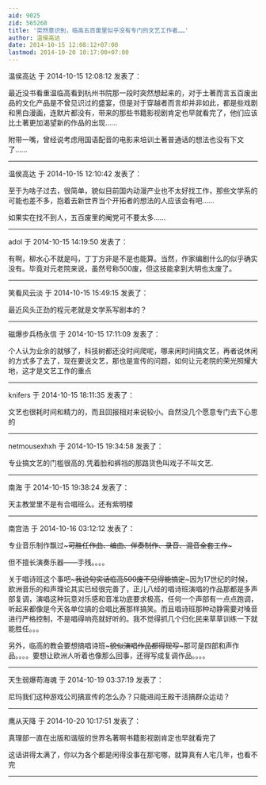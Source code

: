```yaml
---
aid: 9025
zid: 565268
title: '突然意识到，临高五百废里似乎没有专门的文艺工作者……'
author: 温侯高达
date: 2014-10-15 12:08:12+07:00
lastmod: 2014-10-20 10:17:00+07:00
---
```


温侯高达 于 2014-10-15 12:08:12 发表了：

最近没书看重温临高看到杭州书院那一段时突然想起来的，对于土著而言五百废出品的文化产品是不曾见识过的盛宴，但是对于穿越者而言却并非如此，都是些戏剧和黑白漫画，连默片都没有，带来的那些书籍影视剧肯定也早就看完了，他们应该比土著更加渴望新的作品的出现……

附带一嘴，曾经说考虑用国语配音的电影来培训土著普通话的想法也没有下文了……

---------

温侯高达 于 2014-10-15 12:10:42 发表了：

至于为啥子过去，很简单，貌似目前国内动漫产业也不太好找工作，那些文学系的可能也差不多，抱着去新世界当个开拓者的想法的人应该会有吧……

如果实在找不到人，五百废里的阉党可不要太多……

---------

adol 于 2014-10-15 14:19:50 发表了：

有啊，柳水心不就是吗，丁丁方非是不是也能算。当然，作家编剧什么的似乎确实没有。毕竟对元老院来说，虽然号称500废，但这技能拿到大明也太废了。

---------

笑看风云淡 于 2014-10-15 15:49:15 发表了：

最近风头正劲的程元老就是文学系写剧本的？

---------

磁爆步兵杨永信 于 2014-10-15 17:11:09 发表了：

个人认为业余的就够了，科技树都还没时间爬呢，哪来闲时间搞文艺，再者说休闲的方式多了去了，现在要说文艺，那也是宣传的问题，如何让元老院的荣光照耀大地，这才是文艺工作的重点

---------

knifers 于 2014-10-15 18:11:35 发表了：

文艺也很耗时间和精力的，而且回报相对来说较小。自然没几个愿意专门去下心思的

---------

netmousexhxh 于 2014-10-15 19:34:58 发表了：

专业搞文艺的门槛很高的.凭着脸和裤裆的那路货色叫戏子不叫文艺.

---------

南海 于 2014-10-15 19:38:24 发表了：

天主教堂里不是有合唱班么。还有紫明楼

---------

南宫浩 于 2014-10-16 03:12:12 发表了：

专业音乐制作飘过~~~可胜任作曲、编曲、伴奏制作、录音、混音全套工作~~~

但不擅长演奏乐器——手残。。。。

关于唱诗班这个事吧~~~我说句实话临高500废不见得能搞定~~~因为17世纪的时候，欧洲音乐的和声理论其实已经很完善了，正儿八经的唱诗班演唱的作品那都是多声部复调，演唱这种玩意对乐感和音准功底要求极高，任何一个声部有一点点跑调，听起来都像是今天各单位搞的合唱比赛那样搞笑。而且唱诗班那种动静需要对嗓音进行严格控制，不是唱得响亮就好听的。我不觉得抓几个归化民来草草训练一下就能胜任。。。

另外，临高的教会要想搞唱诗班~~~貌似演唱作品都得现写~~~那可是四部和声作品。。。。要想让欧洲人听着也像那么回事，还得写成复调作品。。。。

---------

天生弱爆苟海魂 于 2014-10-19 03:37:19 发表了：

尼玛我们这种游戏公司搞宣传的怎么办？只能进阎王殿干活搞群众运动？

---------

鹰从天降 于 2014-10-20 10:17:51 发表了：

真理部一直在出版和谐版的世界名著啊书籍影视剧肯定也早就看完了

这话讲得太满了，你以为各个都是闲得没事在那宅哪，就算真有人宅几年，也看不完

---------

